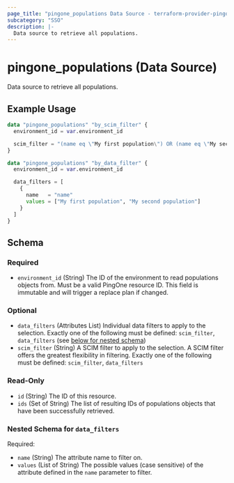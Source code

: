 ```yaml
---
page_title: "pingone_populations Data Source - terraform-provider-pingone"
subcategory: "SSO"
description: |-
  Data source to retrieve all populations.
---
```


# pingone_populations (Data Source)

Data source to retrieve all populations.

## Example Usage

```terraform
data "pingone_populations" "by_scim_filter" {
  environment_id = var.environment_id

  scim_filter = "(name eq \"My first population\") OR (name eq \"My second population\")"
}

data "pingone_populations" "by_data_filter" {
  environment_id = var.environment_id

  data_filters = [
    {
      name   = "name"
      values = ["My first population", "My second population"]
    }
  ]
}
```

<!-- schema generated by tfplugindocs -->
## Schema

### Required

- `environment_id` (String) The ID of the environment to read populations objects from.  Must be a valid PingOne resource ID.  This field is immutable and will trigger a replace plan if changed.

### Optional

- `data_filters` (Attributes List) Individual data filters to apply to the selection. Exactly one of the following must be defined: `scim_filter`, `data_filters` (see [below for nested schema](#nestedatt--data_filters))
- `scim_filter` (String) A SCIM filter to apply to the selection.  A SCIM filter offers the greatest flexibility in filtering. Exactly one of the following must be defined: `scim_filter`, `data_filters`

### Read-Only

- `id` (String) The ID of this resource.
- `ids` (Set of String) The list of resulting IDs of populations objects that have been successfully retrieved.

<a id="nestedatt--data_filters"></a>
### Nested Schema for `data_filters`

Required:

- `name` (String) The attribute name to filter on.
- `values` (List of String) The possible values (case sensitive) of the attribute defined in the `name` parameter to filter.

